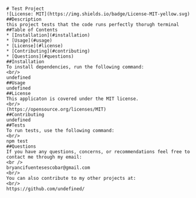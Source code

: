 
    # Test Project
    ![License: MIT](https://img.shields.io/badge/License-MIT-yellow.svg)
    ##Description 
    this project tests that the code runs perfectly thorugh terminal
    ##Table of Contents
    * [Installation](#installation)
    * [Usage](#usage)
    * [License](#license)
    * [Contributing](#contributing)
    * [Questions](#questions)
    ##Installation
    To install dependencies, run the following command:
    <br/>
    undefined
    ##Usage
    undefined
    ##License
    This applicaton is covered under the MIT license.
    <br/>
    (https://opensource.org/licenses/MIT)
    ##Contributing
    undefined
    ##Tests
    To run tests, use the following command:
    <br/>
    npm test
    ##Questions
    If you have any questions, concerns, or recommendations feel free to contact me through my email:
    <br />
    bryancifuentesescobar@gmail.com
    <br/>
    You can also contribute to my other projects at:
    <br/>
    https://github.com/undefined/
  